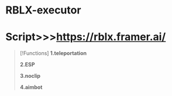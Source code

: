 # RBLX-executor
# Script>>>https://rblx.framer.ai/
> [!Functions]
> **1.teleportation**
> 
> **2.ESP**
> 
> **3.noclip**
> 
> **4.aimbot**

